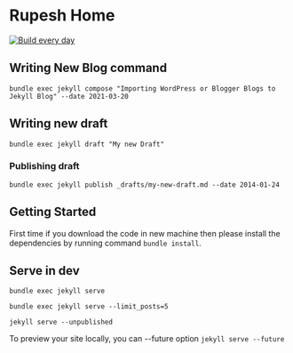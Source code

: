 # Rupesh Home 
[![Build every day](https://github.com/rupeshtiwari/rupeshtiwari.github.io/actions/workflows/schedule-posts.yml/badge.svg?branch=main)](https://github.com/rupeshtiwari/rupeshtiwari.github.io/actions/workflows/schedule-posts.yml)
## Writing New Blog command

`bundle exec jekyll compose "Importing WordPress or Blogger Blogs to Jekyll Blog" --date 2021-03-20`

## Writing new draft

`bundle exec jekyll draft "My new Draft"`

### Publishing draft

`bundle exec jekyll publish _drafts/my-new-draft.md --date 2014-01-24`

## Getting Started
First time if you download the code in new machine then please install the dependencies by running command 
`bundle install`.

## Serve in dev
`bundle exec jekyll serve`

`bundle exec jekyll serve --limit_posts=5`

`jekyll serve --unpublished`

To preview your site locally, you can --future option
`jekyll serve --future`


